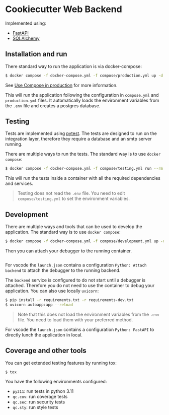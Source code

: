 # Cookiecutter Web Backend

Implemented using:

- [FastAPI](https://fastapi.tiangolo.com/)
- [SQLAlchemy](https://www.sqlalchemy.org/)

## Installation and run

There standard way to run the application is via docker-compose:

```bash
$ docker compose -f docker-compose.yml -f compose/production.yml up -d
```

See [Use Compose in production](https://docs.docker.com/compose/production/) for more information.

This will run the application following the configuration in `compose.yml` and `production.yml` files. It automatically loads the environment variables from the `.env` file and creates a postgres database.

## Testing

Tests are implemented using [pytest](https://docs.pytest.org/en/latest/). The tests are designed to run on the integration layer, therefore they require a database and an smtp server running.

There are multiple ways to run the tests. The standard way is to use `docker compose`:

```bash
$ docker compose -f docker-compose.yml -f compose/testing.yml run --rm backend
```

This will run the tests inside a container with all the required dependencies and services.

> Testing does not read the `.env` file. You need to edit `compose/testing.yml` to set the environment variables.

## Development

There are multiple ways and tools that can be used to develop the application. The standard way is to use `docker compose`:

```bash
$ docker compose -f docker-compose.yml -f compose/development.yml up -d
```

Then you can attach your debugger to the running container.

```bash

```

For vscode the `launch.json` contains a configuration `Python: Attach backend` to attach the debugger to the running backend.

The `backend` service is configured to do not start until a debugger is attached. Therefore you do not need to use the container to debug your application. You can also use locally `uvicorn`:

```bash
$ pip install -r requirements.txt -r requirements-dev.txt
$ uvicorn autoapp:app --reload
```

> Note that this does not load the environment variables from the `.env` file. You need to load them with your preferred method.

For vscode the `launch.json` contains a configuration `Python: FastAPI` to directly lunch the application in local.

## Coverage and other tools

You can get extended testing features by running tox:

```bash
$ tox
```

You have the following environments configured:

- `py311`: run tests in python 3.11
- `qc.cov`: run coverage tests
- `qc.sec`: run security tests
- `qc.sty`: run style tests
